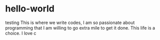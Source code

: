 # hello-world
testing
This is where we write codes, I am so passionate about programming that I am willing to go extra mile to get it done. This life is a choice. I love c
